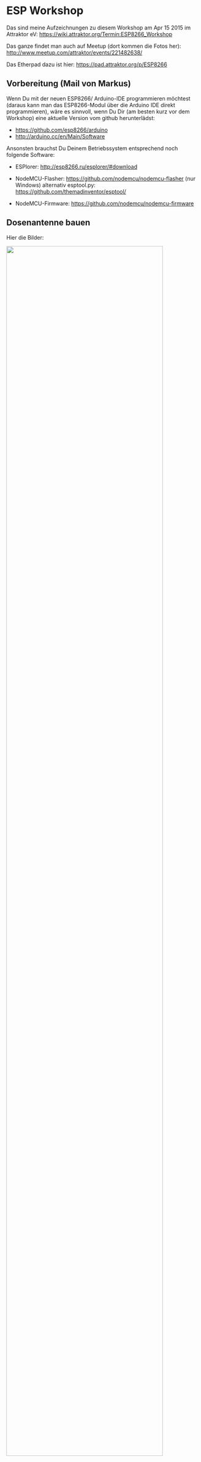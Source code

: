# ESP Workshop

Das sind meine Aufzeichnungen zu diesem Workshop am Apr 15 2015 im Attraktor eV: https://wiki.attraktor.org/Termin:ESP8266_Workshop 

Das ganze findet man auch auf Meetup (dort kommen die Fotos her): http://www.meetup.com/attraktor/events/221482638/ 



Das Etherpad dazu ist hier: https://pad.attraktor.org/p/ESP8266


## Vorbereitung (Mail von Markus)

Wenn Du mit der neuen ESP8266/ Arduino-IDE programmieren möchtest (daraus kann man das ESP8266-Modul über die Arduino IDE direkt programmieren), wäre es sinnvoll, wenn Du Dir (am besten kurz vor dem Workshop) eine aktuelle Version vom github herunterlädst: 

* https://github.com/esp8266/arduino 
* http://arduino.cc/en/Main/Software

Ansonsten brauchst Du Deinem Betriebssystem entsprechend noch folgende Software:

* ESPlorer: http://esp8266.ru/esplorer/#download

* NodeMCU-Flasher: https://github.com/nodemcu/nodemcu-flasher (nur Windows) alternativ esptool.py: https://github.com/themadinventor/esptool/

* NodeMCU-Firmware: https://github.com/nodemcu/nodemcu-firmware


## Dosenantenne bauen

Hier die Bilder:

<img src="highres_436418107.jpeg" width="90%">

<img src="highres_436419321.jpeg" width="100%">

<img src="highres_436419314.jpeg" width="100%">


## ESP-Bausatz

<img src="highres_436418083.jpeg" width="90%">


### Pinout

![Pinout](http://s17.postimg.org/jmku0rklb/pin_map.png)

### ESP-07

Im ESP-Bausatz ist ein ESP-07 auf einem Steckbrett.

<img src="https://wiki.attraktor.org/images/b/ba/Board_ESP8266.jpg" width="90%">

### OS X Yosemite Treiber

Die Treiber für den ESP gibt es hier:  http://www.wch.cn/downloads.php?name=pro&proid=5

Installiere den CH340-Treiber.

Führe das Kommando im Terminal aus: 

	sudo nvram boot-args="kext-dev-mode=1"

Starte den Rechner neu.

Dann sollte es ein neues Gerät geben:

	$ ls /dev/cu.*
	/dev/cu.wchusbserial1420

Anmerkung: Dann läuft auch ein PL2303 USB UART Adapter TTL-Pegel 3.3V / 5V mit dem Raspberry Pi.

## ESPlorer

Das Modul schließt man über Micro-USB an.

<img src="600_436421150.jpeg" width="90%" >

Nun kann man sich mit dem ESPlorer verbinden.
* /dev/cu.wchusbserial1420
* 9600 Baud! (oder 115200 Baud)

Dann kommt die Ausgabe:

	PORT OPEN 115200
	
	Communication with MCU...
	Got answer! AutoDetect firmware...
	
	Can't autodetect firmware, because proper answer not received.
	
<img src="highres_436420336.jpeg" width="90%">


## Firmware flashen

Auf \\\\Tesor (im Attraktor) liegt eine Datei <code>worshop_AT.bin</code> (auch hier in diesem Verzeichnis).

Außerdem braucht man die ESPTools: https://github.com/themadinventor/esptool.git

	$ sudo python setup.py install
	$ python esptool.py
	
Das Modul in den Flash-Zustand versetzen:

* Reset gedrückt halten
* Programmierbutton gedrückt halten
* Reset loslassen
* Programmierbutton loslassen
	
Dann kann man flashen:

	$ python esptool.py --port /dev/cu.wchusbserial1420 --baud 9600 write_flash 0x000000 ../esp-workshop/workshop_AT.bin
	
	Connecting...
	Erasing flash...
	.....
	Writing at 0x00066400... (100 %)
	
	Leaving...

Anmerkung: Theoretisch kann man die Baud-Rate auch weglassen.

Jetzt kommt man im ESPlorer wieder auf das Modul. Mit der neuen Firmware musste ich die Baud-Rate ändern auf 115200:

	AT-based firmware detected.
	AT+GMR	
	00200.9.4
	compiled by Markus for ESP8266 workshop @ Apr 15 2015 09:17:02
	
	OK
	
Fine.

### Access-Point aufmachen

Über ESPlorer kann man AT-Kommandos absetzen. 

	AT	
	OK
	

	AT+RST	
	
	OK
	
	 ets Jan  8 2013,rst cause:4, boot mode:(3,7)
	
	wdt reset
	load 0x40100000, len 25628, room 16 
	tail 12
	chksum 0x72
	ho 0 tail 12 room 4
	load 0x3ffe8000, len 3476, room 12 
	tail 8
	chksum 0xea
	load 0x3ffe8da0, len 6716, room 0 
	tail 12
	chksum 0x58
	csum 0x58
	sd
	ready

Man kann die Liste aller Access-Points einsehen:

	AT+CWLAP

	+CWLAP:(0,"ESP_9B63EE",-59,"1a:fe:34:9b:63:ee",1)
	+CWLAP:(0,"AI-THINKER_9C0944",-54,"1a:fe:34:9c:09:44",1)
	+CWLAP:(0,"ESP_9B55C7",-33,"1a:fe:34:9b:55:c7",1)
	+CWLAP:(0,"AI-THINKER_9C089A",-54,"1a:fe:34:9c:08:9a",1)
	+CWLAP:(2,"testJakob",-65,"1a:fe:34:a0:a7:98",1)
	+CWLAP:(0,"AI-THINKER_9FDFBB",-72,"1a:fe:34:9f:df:bb",1)
	+CWLAP:(3,"Attraktor",-61,"0e:27:22:53:1e:f8",1)
	+CWLAP:(0,"AI-THINKER_9FDFD4",-66,"1a:fe:34:9f:df:d4",1)
	+CWLAP:(0,"hamburg.freifunk.net",-49,"fa:1c:68:ca:85:6a",1)
	+CWLAP:(0,"f8:d1:11:87:52:2e",-49,"fa:1d:68:ca:85:6a",1)
	+CWLAP:(4,"1.OG",-90,"0a:18:d6:4f:19:5b",1)
	+CWLAP:(0,"Hackerspace-Bremen",-46,"1a:fe:34:9c:09:9b",3)
	+CWLAP:(4,"1.OG",-72,"0a:18:d6:8d:cb:5c",6)
	+CWLAP:(4,"1.OG Gaeste",-81,"04:18:d6:8d:cb:5c",6)
	+CWLAP:(3,"Attraktor",-82,"24:a4:3c:17:c1:c2",6)
	+CWLAP:(3,"ADT GMBH 2",-91,"cc:b2:55:8c:3a:c0",6)
	+CWLAP:(3,"EZ-7330-SRV",-85,"34:31:c4:c6:b2:dc",8)
	+CWLAP:(3,"",-92,"c6:25:06:7c:52:1a",8)
	+CWLAP:(3,"E4-Root",-72,"00:1c:28:d8:21:df",10)
	+CWLAP:(3,"WLAN-239887",-71,"88:03:55:23:98:1d",11)
	+CWLAP:(3,"Attraktor",-40,"dc:9f:db:b5:3a:a2",11)
	+CWLAP:(4,"FRITZ!Box 6360 Cable",-85,"9c:c7:a6:a4:dd:dc",11)
	+CWLAP:(4,"Astra GmbH",-75,"00:1a:4f:1b:fe:b9",11)

	OK


Man kann einen Access-Point "AI-THINKER-OX" ohne Verschlüsselung aufmachen.


	AT+CWSAP="AI-THINKER-OX","",5,0Mit diesem Netzwerk kann ich mich verbinden. Offene Ports gibt es auf dem ESP scheinbar keine.

	$ nmap -v 192.168.4.1
	
	Starting Nmap 6.47 ( http://nmap.org ) at 2015-04-18 17:31 CEST
	Initiating Ping Scan at 17:31
	Scanning 192.168.4.1 [2 ports]
	Completed Ping Scan at 17:31, 0.00s elapsed (1 total hosts)
	Initiating Parallel DNS resolution of 1 host. at 17:31
	Completed Parallel DNS resolution of 1 host. at 17:31, 13.00s elapsed
	Initiating Connect Scan at 17:31
	Scanning 192.168.4.1 [1000 ports]
	Completed Connect Scan at 17:31, 1.60s elapsed (1000 total ports)
	Nmap scan report for 192.168.4.1
	Host is up (0.0086s latency).
	All 1000 scanned ports on 192.168.4.1 are closed
	
	Read data files from: /usr/local/bin/../share/nmap
	Nmap done: 1 IP address (1 host up) scanned in 14.64 seconds

Allerdings funktioniert die Dosenantenne (getestet mit iStumbler) :-)

Man kann den ESP auch in ein Netzwerk hängen:

	AT+CWJAP="Attraktor","super*geheimes*passwort"
	OK

Man kann die Mac-Adresse holen:

	AT+CIPAPMAC?
	+CIPAPMAC:"1a:fe:34:9c:08:86"
	
	OK

## NodeMCU

### Vorbereitung

Für NodeMCU wird eine neue Firmware benötigt. Diese Firmware kommuniziert mit dem Controller. Dazu wird die neue Firmware "NodeMCU firmware" aufgespielt:

	$ python esptool.py --port /dev/cu.wchusbserial1420 write_flash 0x000000 ../esp-workshop/nodemcu_latest.bin
	Connecting...
	Erasing flash...
	Writing at 0x00062000... (100 %)
	
	Leaving...


Man kann sich dann wieder über ESPlorer verbinden. Es gibt eine neue Firmware.

	PORT OPEN 9600
	
	Communication with MCU...
	Got answer! AutoDetect firmware...
	
	NodeMCU firmware detected.
	=node.heap()
	19992
	
Jetzt kann man nicht nur über AT-Befehle mit dem ESP sprechen.

	=wifi.sta.getip()
	192.168.0.78	255.255.254.0	192.168.0.1<img src="600_436423045.jpeg" width="100%">### LuaJetzt kann man mit LUA programmieren. Es gibt zwei Beispiele:
* init.lua		
* webap\_toggle\_pin.lua**Da in diesen Scripts Passworte stehen, liegt es nicht in diesem Repo!**

Die eigene IP-Adresse ermitteln:

	=wifi.sta.getip()
	192.168.0.78	255.255.254.0	192.168.0.1

Auf die kann man sich mit einem Webbrowser connecten: http://192.168.0.78/

<img src="highres_436423567.jpeg" width="100%">

### LED

LED mit dem längsten Pin auf die rote +-Linie. Die anderen Pins (stehen für Red, Green, Blue) einfach so ins Steckbrett. Dann verbinden wie auf dem Foto zu sehen.

<img src="600_436423930.jpeg" width="100%">

Dann kann man die LED über den Webserver steuern.

Das ganze läuft dann natürlich auch autark.

<img src="600_436424180.jpeg" width="100%">

## Arduino LED

Wem Lua und der ESPlorer zu sperrig sind, der kann auch die Arduino-IDE verwenden und den ESP wie einen Arduino programmieren. Man sollte dazu eine eigene Arduino IDE verwenden, die bereits die benötigten Libraries etc. mitbringt. 

Die gibt es hier: https://github.com/esp8266/Arduino (nicht die Sourcen klonen sondern die Binaries runterladen).

Diese muss man konfigurieren. 

* Werkzeuge -> Platine -> ESP
* COM-Port
* Programmer: ESP-Tool

Leider funktioniert das bei mir (noch) nicht.

